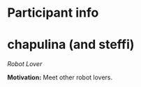 Participant info
================

chapulina (and steffi)
=====

_Robot Lover_

**Motivation:** Meet other robot lovers.

